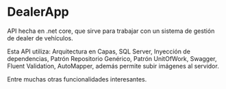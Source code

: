 # DealerApp
API hecha en .net core, que sirve para trabajar con un sistema de gestión de dealer de vehículos.

Esta API utiliza: Arquitectura en Capas, SQL Server, Inyección de dependencias,
Patrón Repositorio Genérico, Patrón UnitOfWork, Swagger, Fluent Validation, AutoMapper, además permite subir imágenes al servidor.

Entre muchas otras funcionalidades interesantes.
